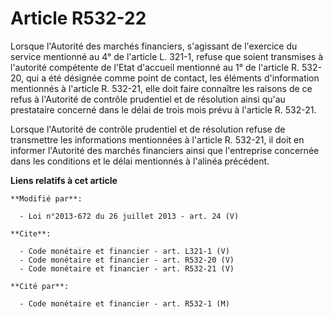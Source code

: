 # Article R532-22

Lorsque l'Autorité des marchés financiers, s'agissant de l'exercice du service mentionné au 4° de l'article L. 321-1, refuse
que soient transmises à l'autorité compétente de l'Etat d'accueil mentionné au 1° de l'article R. 532-20, qui a été désignée
comme point de contact, les éléments d'information mentionnés à l'article R. 532-21, elle doit faire connaître les raisons de
ce refus à l'Autorité de contrôle prudentiel et de résolution ainsi qu'au prestataire concerné dans le délai de trois mois
prévu à l'article R. 532-21. 

Lorsque l'Autorité de contrôle prudentiel et de résolution refuse de transmettre les informations mentionnées à l'article R.
532-21, il doit en informer l'Autorité des marchés financiers ainsi que l'entreprise concernée dans les conditions et le
délai mentionnés à l'alinéa précédent.

**Liens relatifs à cet article**

	**Modifié par**:

	  - Loi n°2013-672 du 26 juillet 2013 - art. 24 (V)

	**Cite**:

	  - Code monétaire et financier - art. L321-1 (V)
	  - Code monétaire et financier - art. R532-20 (V)
	  - Code monétaire et financier - art. R532-21 (V)

	**Cité par**:

	  - Code monétaire et financier - art. R532-1 (M)
